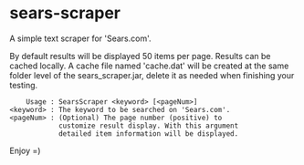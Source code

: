 sears-scraper
=============
A simple text scraper for 'Sears.com'.

By default results will be displayed 50 items per page.
Results can be cached locally. A cache file named 
'cache.dat' will be created at the same folder level 
of the sears_scraper.jar, delete it as needed when 
finishing your testing.

        Usage : SearsScraper <keyword> [<pageNum>]
    <keyword> : The keyword to be searched on 'Sears.com'.
    <pageNum> : (Optional) The page number (positive) to
                customize result display. With this argument
                detailed item information will be displayed.

Enjoy =)
